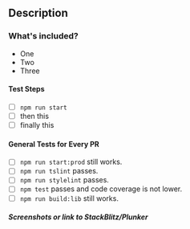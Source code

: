 ## Description
<!-- Talk about the great work you've done! -->

### What's included?
<!-- List features included in this PR -->
- One
- Two
- Three

#### Test Steps
<!-- Add instructions on how to test your changes -->
- [ ] `npm run start`
- [ ] then this
- [ ] finally this

#### General Tests for Every PR

- [ ] `npm run start:prod` still works.
- [ ] `npm run tslint` passes.
- [ ] `npm run stylelint` passes.
- [ ] `npm test` passes and code coverage is not lower.
- [ ] `npm run build:lib` still works.

##### Screenshots or link to StackBlitz/Plunker
